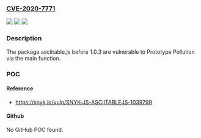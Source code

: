 ### [CVE-2020-7771](https://cve.mitre.org/cgi-bin/cvename.cgi?name=CVE-2020-7771)
![](https://img.shields.io/static/v1?label=Product&message=asciitable.js&color=blue)
![](https://img.shields.io/static/v1?label=Version&message=%3C%201.0.3%20&color=brighgreen)
![](https://img.shields.io/static/v1?label=Vulnerability&message=Prototype%20Pollution&color=brighgreen)

### Description

The package asciitable.js before 1.0.3 are vulnerable to Prototype Pollution via the main function.

### POC

#### Reference
- https://snyk.io/vuln/SNYK-JS-ASCIITABLEJS-1039799

#### Github
No GitHub POC found.

